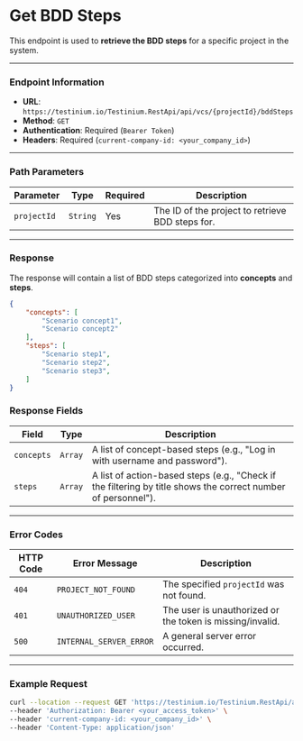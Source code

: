 # Get BDD Steps

This endpoint is used to **retrieve the BDD steps** for a specific project in the system.

***

### Endpoint Information

* **URL**: `https://testinium.io/Testinium.RestApi/api/vcs/{projectId}/bddSteps`
* **Method**: `GET`
* **Authentication**: Required (`Bearer Token`)
* **Headers**: Required (`current-company-id: <your_company_id>`)

***

### Path Parameters

| Parameter   | Type     | Required | Description                                      |
| ----------- | -------- | -------- | ------------------------------------------------ |
| `projectId` | `String` | Yes      | The ID of the project to retrieve BDD steps for. |

***

### Response

The response will contain a list of BDD steps categorized into **concepts** and **steps**.

```json
{
    "concepts": [
        "Scenario concept1",
        "Scenario concept2"
    ],
    "steps": [
        "Scenario step1",
        "Scenario step2",
        "Scenario step3",
    ]
}
```

### Response Fields

| Field      | Type    | Description                                                                                                   |
| ---------- | ------- | ------------------------------------------------------------------------------------------------------------- |
| `concepts` | `Array` | A list of concept-based steps (e.g., "Log in with username and password").                                    |
| `steps`    | `Array` | A list of action-based steps (e.g., "Check if the filtering by title shows the correct number of personnel"). |

***

### Error Codes

| HTTP Code | Error Message           | Description                                               |
| --------- | ----------------------- | --------------------------------------------------------- |
| `404`     | `PROJECT_NOT_FOUND`     | The specified `projectId` was not found.                  |
| `401`     | `UNAUTHORIZED_USER`     | The user is unauthorized or the token is missing/invalid. |
| `500`     | `INTERNAL_SERVER_ERROR` | A general server error occurred.                          |

***

### Example Request

```bash
curl --location --request GET 'https://testinium.io/Testinium.RestApi/api/vcs/{projectId}/bddSteps' \
--header 'Authorization: Bearer <your_access_token>' \
--header 'current-company-id: <your_company_id>' \
--header 'Content-Type: application/json'
```
